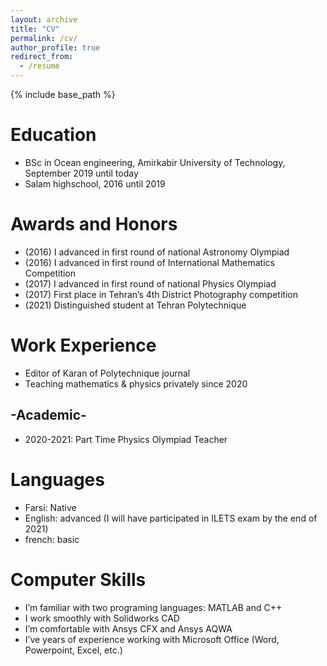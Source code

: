 ```yaml
---
layout: archive
title: "CV"
permalink: /cv/
author_profile: true
redirect_from:
  - /resume
---
```


{% include base_path %}

Education
======
* BSc in Ocean engineering, Amirkabir University of Technology, September 2019 until today
* Salam highschool, 2016 until 2019




Awards and Honors
======
* (2016) I advanced in first round of national Astronomy Olympiad
* (2016) I advanced in first round of International Mathematics Competition
* (2017) I advanced in first round of national Physics Olympiad
* (2017) First place in Tehran’s 4th District Photography competition
* (2021) Distinguished student at Tehran Polytechnique


Work Experience
======
* Editor of Karan of Polytechnique journal
* Teaching mathematics & physics privately since 2020

-Academic-
------
* 2020-2021: Part Time Physics Olympiad Teacher



Languages
=====
* Farsi: Native
* English: advanced (I will have participated in ILETS exam by the end of 2021)
* french: basic

Computer Skills
=====
* I’m familiar with two programing languages: MATLAB and C++
* I work smoothly with Solidworks CAD
* I’m comfortable with Ansys CFX and Ansys AQWA
* I’ve years of experience working with Microsoft Office (Word, Powerpoint, Excel, etc.)





